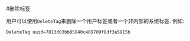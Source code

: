 #删除标签

用户可以使用`DeleteTag`来删除一个用户标签或者一个非内部的系统标签. 例如:

`DeleteTag uuid=7813d03bb85840c489789f8df3a5915b`
